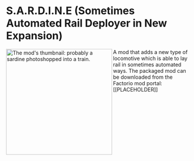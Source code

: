 # S.A.R.D.I.N.E (Sometimes Automated Rail Deployer in New Expansion)

 <img align="left" width="288" height="288" src="thumbnail.png" alt = "The mod's thumbnail: probably a sardine photoshopped into a train."> A mod that adds a new type of locomotive which is able to lay rail in sometimes automated ways. The packaged mod can be downloaded from the Factorio mod portal: [[PLACEHOLDER]]